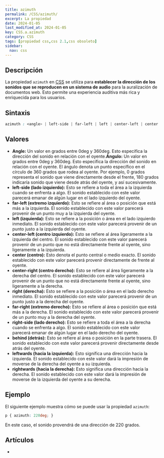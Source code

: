 ```yaml
---
title: azimuth
permalink: /CSS/azimuth/
excerpt: La propiedad 
date: 2024-01-05
last_modified_at: 2024-01-05
key: CSS.a.azimuth
category: CSS
tags: [propiedad css,css 2.1,css obsoleto]
sidebar:
  nav: css
---
```


## Descripción


La propiedad `azimuth` en [CSS](https://www.manualweb.net/css) se utiliza para **establecer la dirección de los sonidos que se reproducen en un sistema de audio** para la auralización de documentos web. Esto permite una experiencia auditiva más rica y enriquecida para los usuarios.


## Sintaxis


```css
azimuth : <angle> | left-side | far-left | left | center-left | center | center-right | right | far-right | right-side  | behind ] | leftwards | rightwards
```


## Valores

- **Angle:** Un valor en grados entre 0deg y 360deg. Esto especifica la dirección del sonido en relación con el oyente.**Ángulo:** Un valor en grados entre 0deg y 360deg. Esto especifica la dirección del sonido en relación con el oyente. El ángulo denota un punto específico en el círculo de 360 grados que rodea al oyente. Por ejemplo, 0 grados representa el sonido que viene directamente desde el frente, 180 grados indicaría sonido que viene desde atrás del oyente, y así sucesivamente.
- **left-side (lado izquierdo):** Esto se refiere a toda el área a la izquierda cuando se enfrenta a algo. El sonido establecido con este valor parecerá emanar de algún lugar en el lado izquierdo del oyente.
- **far-left (extremo izquierdo):** Esto se refiere al área o posición que está más a la izquierda. El sonido establecido con este valor parecerá provenir de un punto muy a la izquierda del oyente.
- **left (izquierda):** Esto se refiere a la posición o área en el lado izquierdo inmediato. El sonido establecido con este valor parecerá provenir de un punto justo a la izquierda del oyente.
- **center-left (centro izquierdo):** Esto se refiere al área ligeramente a la izquierda del centro. El sonido establecido con este valor parecerá provenir de un punto que no está directamente frente al oyente, sino ligeramente a la izquierda.
- **center (centro):** Esto denota el punto central o medio exacto. El sonido establecido con este valor parecerá provenir directamente de frente al oyente.
- **center-right (centro derecho):** Esto se refiere al área ligeramente a la derecha del centro. El sonido establecido con este valor parecerá provenir de un punto que no está directamente frente al oyente, sino ligeramente a la derecha.
- **right (derecha):** Esto se refiere a la posición o área en el lado derecho inmediato. El sonido establecido con este valor parecerá provenir de un punto justo a la derecha del oyente.
- **far-right (extremo derecho):** Esto se refiere al área o posición que está más a la derecha. El sonido establecido con este valor parecerá provenir de un punto muy a la derecha del oyente.
- **right-side (lado derecho):** Esto se refiere a toda el área a la derecha cuando se enfrenta a algo. El sonido establecido con este valor parecerá emanar de algún lugar en el lado derecho del oyente.
- **behind (detrás):** Esto se refiere al área o posición en la parte trasera. El sonido establecido con este valor parecerá provenir directamente desde atrás del oyente.
- **leftwards (hacia la izquierda):** Esto significa una dirección hacia la izquierda. El sonido establecido con este valor dará la impresión de moverse de la derecha del oyente a su izquierda.
- **rightwards (hacia la derecha):** Esto significa una dirección hacia la derecha. El sonido establecido con este valor dará la impresión de moverse de la izquierda del oyente a su derecha.

## Ejemplo


El siguiente ejemplo muestra cómo se puede usar la propiedad `azimuth`:


```css
p { azimuth: 220deg; }

```


En este caso, el sonido provendrá de una dirección de 220 grados.


## Artículos

- 

